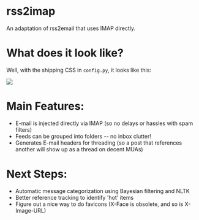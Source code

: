 rss2imap
========

An adaptation of rss2email that uses IMAP directly.

# What does it look like?

Well, with the shipping CSS in `config.py`, it looks like this:

<img src="https://raw.github.com/rcarmo/rss2email/screenshots/mail.app.1.jpg" style="max-width: 100%; height: auto;">

# Main Features:

* E-mail is injected directly via IMAP (so no delays or hassles with spam filters)
* Feeds can be grouped into folders -- no inbox clutter!
* Generates E-mail headers for threading (so a post that references another will show up as a thread on decent MUAs)

# Next Steps:

* Automatic message categorization using Bayesian filtering and NLTK
* Better reference tracking to identify 'hot' items
* Figure out a nice way to do favicons (X-Face is obsolete, and so is X-Image-URL)
